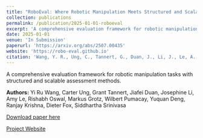 ```yaml
---
title: "RoboEval: Where Robotic Manipulation Meets Structured and Scalable Evaluation"
collection: publications
permalink: /publication/2025-01-01-roboeval
excerpt: 'A comprehensive evaluation framework for robotic manipulation tasks with structured and scalable assessment methods.'
date: 2025-01-01
venue: 'In Submission'
paperurl: 'https://arxiv.org/abs/2507.00435'
website: 'https://robo-eval.github.io'
citation: 'Wang, Y. R., Ung, C., Tannert, G., Duan, J., Li, J., Le, A., Oswal, R., Grotz, M., Pumacay, W., Deng, Y., Krishna, R., Fox, D., & Srinivasa, S. (2025). RoboEval: Where Robotic Manipulation Meets Structured and Scalable Evaluation. <i>In Submission</i>.'
---
```

A comprehensive evaluation framework for robotic manipulation tasks with structured and scalable assessment methods.

**Authors:** Yi Ru Wang, Carter Ung, Grant Tannert, Jiafei Duan, Josephine Li, Amy Le, Rishabh Oswal, Markus Grotz, Wilbert Pumacay, Yuquan Deng, Ranjay Krishna, Dieter Fox, Siddhartha Srinivasa

[Download paper here](https://arxiv.org/abs/2507.00435)

[Project Website](https://robo-eval.github.io) 